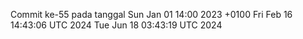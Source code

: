 Commit ke-55 pada tanggal Sun Jan 01 14:00 2023 +0100
Fri Feb 16 14:43:06 UTC 2024
Tue Jun 18 03:43:19 UTC 2024
